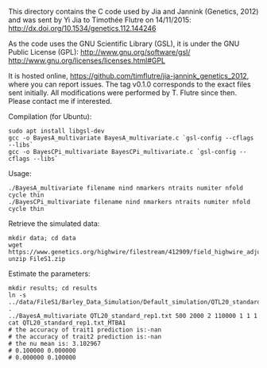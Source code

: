 This directory contains the C code used by Jia and Jannink (Genetics, 2012) and
was sent by Yi Jia to Timothée Flutre on 14/11/2015:
http://dx.doi.org/10.1534/genetics.112.144246

As the code uses the GNU Scientific Library (GSL), it is under the GNU Public
License (GPL):
http://www.gnu.org/software/gsl/
http://www.gnu.org/licenses/licenses.html#GPL

It is hosted online, https://github.com/timflutre/jia-jannink_genetics_2012,
where you can report issues. The tag v0.1.0 corresponds to the exact files sent
initially. All modifications were performed by T. Flutre since then. Please
contact me if interested.

Compilation (for Ubuntu):
```
sudo apt install libgsl-dev
gcc -o BayesA_multivariate BayesA_multivariate.c `gsl-config --cflags --libs`
gcc -o BayesCPi_multivariate BayesCPi_multivariate.c `gsl-config --cflags --libs`
```

Usage:
```
./BayesA_multivariate filename nind nmarkers ntraits numiter nfold cycle thin
./BayesCPi_multivariate filename nind nmarkers ntraits numiter nfold cycle thin
```

Retrieve the simulated data:
```
mkdir data; cd data
wget https://www.genetics.org/highwire/filestream/412909/field_highwire_adjunct_files/0/FileS1.zip
unzip FileS1.zip
```

Estimate the parameters:
```
mkdir results; cd results
ln -s ../data/FileS1/Barley_Data_Simulation/Default_simulation/QTL20_standard_rep1.txt .
../BayesA_multivariate QTL20_standard_rep1.txt 500 2000 2 110000 1 1 1
cat QTL20_standard_rep1.txt_MTBA1
# the accuracy of trait1 prediction is:-nan
# the accuracy of trait2 prediction is:-nan
# the nu mean is: 3.102967
# 0.100000 0.000000 
# 0.000000 0.100000 
```
